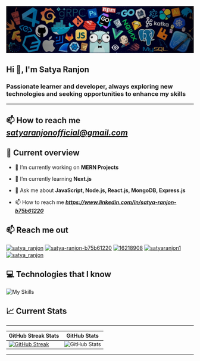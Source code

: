 <img src="./assets/banner.jpeg" />

## Hi 👋, I'm Satya Ranjon

### Passionate learner and developer, always exploring new technologies and seeking opportunities to enhance my skills

---

## 📫 How to reach me **_<satyaranjonofficial@gmail.com>_**

## :eyes: Current overview

- 🔭 I’m currently working on **MERN Projects**

- 🌱 I’m currently learning **Next.js**

- 💬 Ask me about **JavaScript, Node.js, React.js, MongoDB, Express.js**

- 📫 How to reach me **_<https://www.linkedin.com/in/satya-ranjon-b75b61220>_**

## :mailbox: Reach me out

<a href="https://twitter.com/satya_ranjon" target="blank"><img align="center" src="https://raw.githubusercontent.com/rahuldkjain/github-profile-readme-generator/master/src/images/icons/Social/twitter.svg" alt="satya_ranjon" height="30" width="40" /></a>
<a href="https://linkedin.com/in/satya-ranjon-b75b61220" target="blank"><img align="center" src="https://raw.githubusercontent.com/rahuldkjain/github-profile-readme-generator/master/src/images/icons/Social/linked-in-alt.svg" alt="satya-ranjon-b75b61220" height="30" width="40" /></a>
<a href="https://stackoverflow.com/users/16218908" target="blank"><img align="center" src="https://raw.githubusercontent.com/rahuldkjain/github-profile-readme-generator/master/src/images/icons/Social/stack-overflow.svg" alt="16218908" height="30" width="40" /></a>
<a href="https://fb.com/satyaranjonsharma" target="blank"><img align="center" src="https://raw.githubusercontent.com/rahuldkjain/github-profile-readme-generator/master/src/images/icons/Social/facebook.svg" alt="satyaranjon1" height="30" width="40" /></a>
<a href="https://instagram.com/satya_ranjon" target="blank"><img align="center" src="https://raw.githubusercontent.com/rahuldkjain/github-profile-readme-generator/master/src/images/icons/Social/instagram.svg" alt="satya_ranjon" height="30" width="40" /></a>

</p>

## :computer: Technologies that I know

![My Skills](https://skills.thijs.gg/icons?i=js,react,tailwind,mui,firebase,mongodb,html,css,bootstrap,express,nodejs,git)

## :chart_with_upwards_trend: Current Stats

---

| GitHub Streak Stats                                                                         | GitHub Stats                                                                                                              |
| ------------------------------------------------------------------------------------------- | ------------------------------------------------------------------------------------------------------------------------- |
| [![GitHub Streak](https://github-readme-streak-stats.herokuapp.com?user=satya-ranjon)](https://git.io/streak-stats) | ![GitHub Stats](https://github-readme-stats.vercel.app/api/top-langs/?username=satya-ranjon&layout=compact&langs_count=8) |

---
